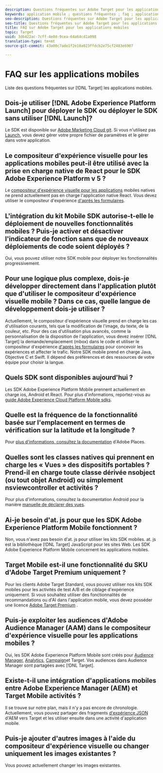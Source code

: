 ```yaml
---
description: Questions fréquentes sur Adobe Target pour les applications mobiles.
keywords: application mobile ; questions fréquentes ; faq ; application mobile cible
seo-description: Questions fréquentes sur Adobe Target pour les applications mobiles.
seo-title: Questions fréquentes sur Adobe Target pour les applications mobiles
title: FAQ sur Adobe Target pour les applications mobiles
topic: Target
uuid: 3d6422ac-7cff-4e0d-9cea-64a64cd1a098
translation-type: tm+mt
source-git-commit: 43a00c7ade1f2e10a023ffdcb2e75cf2483e6907

---
```



# FAQ sur les applications mobiles

Liste des questions fréquentes sur [!DNL Target] les applications mobiles.

## Dois-je utiliser [!DNL Adobe Experience Platform Launch] pour déployer le SDK ou déployer le SDK sans utiliser [!DNL Launch]?

Le SDK est disponible sur [Adobe Marketing Cloud git](https://github.com/Adobe-Marketing-Cloud/acp-sdks/). Si vous n'utilisez pas [Launch](https://docs.adobe.com/content/help/en/launch/using/overview.html), vous devez gérer votre propre fichier de paramètres et le gérer dans votre application.

## Le compositeur d'expérience visuelle pour les applications mobiles peut-il être utilisé avec la prise en charge native de React pour le SDK Adobe Experience Platform v 5 ?

Le [compositeur d'expérience visuelle pour les applications](/help/c-target-mobile-app/c-mobile-visual-experience-composer/mobile-visual-experience-composer.md) mobiles natives ne prend actuellement pas en charge l'application native React. Vous devez utiliser le compositeur d'expérience [d'après les formulaires](/help/c-experiences/form-experience-composer.md).

## L'intégration du kit Mobile SDK autorise-t-elle le déploiement de nouvelles fonctionnalités mobiles ? Puis-je activer et désactiver l'indicateur de fonction sans que de nouveaux déploiements de code soient déployés ?

Oui, vous pouvez utiliser notre SDK mobile pour déployer les fonctionnalités progressivement.

## Pour une logique plus complexe, dois-je développer directement dans l'application plutôt que d'utiliser le compositeur d'expérience visuelle mobile ? Dans ce cas, quelle langue de développement dois-je utiliser ?

Actuellement, le compositeur d'expérience visuelle prend en charge les cas d'utilisation courants, tels que la modification de l'image, du texte, de la couleur, etc. Pour des cas d'utilisation plus avancés, comme la personnalisation de la disposition de l'application, vous devez insérer [!DNL Target] la demande/emplacement (mbox) dans le code et utiliser le compositeur d'expérience [d'après les formulaires](/help/c-experiences/form-experience-composer.md) pour concevoir les expériences et affecter le trafic. Notre SDK mobile prend en charge Java, Objective C et Swift. Il dépend des préférences et des ressources de votre équipe pour choisir la langue.

## Quels SDK sont disponibles aujourd'hui ?

Les SDK Adobe Experience Platform Mobile prennent actuellement en charge ios, Android et React. Pour plus d'informations, reportez-vous au [guide Adobe Experience Cloud Platform Mobile sdks](https://aep-sdks.gitbook.io/docs/).

## Quelle est la fréquence de la fonctionnalité basée sur l'emplacement en termes de vérification sur la latitude et la longitude ?

Pour [plus d'informations, consultez la documentation](https://placesdocs.com/places-services-by-adobe-documentation/) d'Adobe Places.

## Quelles sont les classes natives qui prennent en charge les « Vues » des dispositifs portables ? Prend-il en charge toute classe dérivée nsobject (ou tout objet Android) ou simplement nsviewcontroller et activités ?

Pour plus d'informations, consultez la documentation Android pour la manière [manuelle de déclarer des vues](/help/c-target-mobile-app/c-mobile-visual-experience-composer/mobile-visual-experience-composer-android.md#views).

## Ai-je besoin d'at. js pour que les SDK Adobe Experience Platform Mobile fonctionnent ?

Non, vous n'avez pas besoin d'at. js pour utiliser les kits SDK mobiles. at. js est la bibliothèque [!DNL Target] JavaScript pour les sites Web. Les SDK Adobe Experience Platform Mobile concernent les applications mobiles.

## Target Mobile est-il une fonctionnalité du SKU d'Adobe Target Premium uniquement ?

Pour les clients Adobe Target Standard, vous pouvez utiliser nos kits SDK mobiles pour les activités de test A/B et de ciblage d'expérience uniquement. Si vous souhaitez utiliser des fonctionnalités de recommandations ou d'AI dans l'application mobile, vous devez posséder une licence [Adobe Target Premium](/help/c-intro/intro.md#premium) .

## Puis-je exploiter les audiences d'Adobe Audience Manager (AAM) dans le compositeur d'expérience visuelle pour les applications mobiles ?

Oui, les SDK Adobe Experience Platform Mobile sont créés pour [Audience Manager](https://docs.adobe.com/content/help/en/audience-manager/user-guide/aam-home.html), [Analytics](https://docs.adobe.com/content/help/en/analytics/landing/home.html), [Campaign](https://docs.adobe.com/content/help/en/campaign-standard/using/campaign-standard-home.html)et Target. Vos audiences dans Audience Manager sont partagées avec [!DNL Target].

## Existe-t-il une intégration d'applications mobiles entre Adobe Experience Manager (AEM) et Target Mobile activités ?

Il se trouve sur notre plan, mais il n'y a pas encore de chronologie. Actuellement, vous pouvez partager des fragments [d'expérience JSON](/help/c-experiences/c-manage-content/aem-experience-fragments.md) d'AEM vers Target et les utiliser ensuite dans une activité d'application mobile.

## Puis-je ajouter d'autres images à l'aide du compositeur d'expérience visuelle ou changer uniquement les images existantes ?

Vous pouvez actuellement changer les images existantes.
